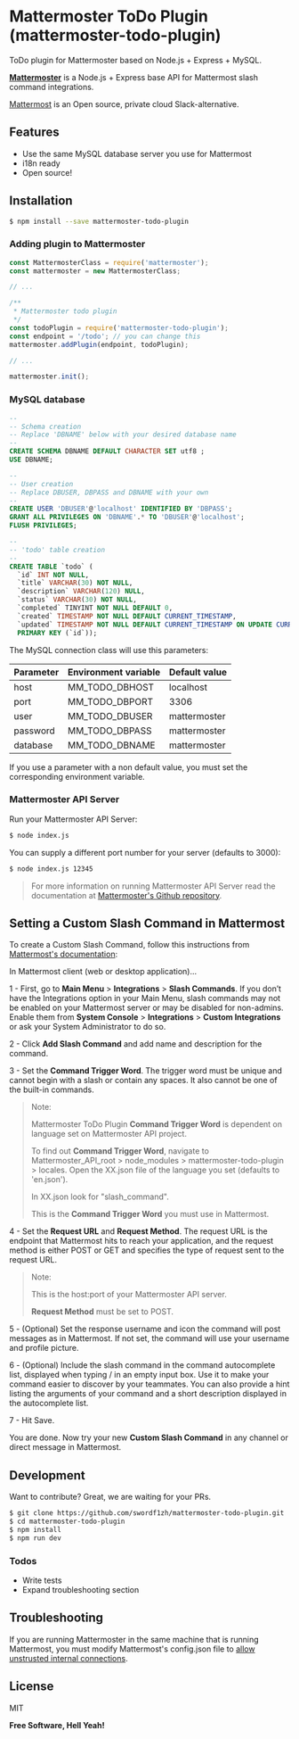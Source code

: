 # Mattermoster ToDo Plugin (mattermoster-todo-plugin)
ToDo plugin for Mattermoster based on Node.js + Express + MySQL.

**[Mattermoster](https://github.com/swordf1zh/mattermoster)** is a Node.js + Express base API for Mattermost slash command integrations.

[Mattermost](https://about.mattermost.com/) is an Open source, private cloud Slack-alternative.

## Features
  - Use the same MySQL database server you use for Mattermost
  - i18n ready
  - Open source!

## Installation

```sh
$ npm install --save mattermoster-todo-plugin
```

### Adding plugin to Mattermoster

```js
const MattermosterClass = require('mattermoster');
const mattermoster = new MattermosterClass;

// ...

/**
 * Mattermoster todo plugin
 */
const todoPlugin = require('mattermoster-todo-plugin');
const endpoint = '/todo'; // you can change this
mattermoster.addPlugin(endpoint, todoPlugin);

// ...

mattermoster.init();
```

### MySQL database

```sql
--
-- Schema creation
-- Replace 'DBNAME' below with your desired database name
--
CREATE SCHEMA DBNAME DEFAULT CHARACTER SET utf8 ;
USE DBNAME;

--
-- User creation
-- Replace DBUSER, DBPASS and DBNAME with your own
--
CREATE USER 'DBUSER'@'localhost' IDENTIFIED BY 'DBPASS';
GRANT ALL PRIVILEGES ON 'DBNAME'.* TO 'DBUSER'@'localhost';
FLUSH PRIVILEGES;

--
-- 'todo' table creation
--
CREATE TABLE `todo` (
  `id` INT NOT NULL,
  `title` VARCHAR(30) NOT NULL,
  `description` VARCHAR(120) NULL,
  `status` VARCHAR(30) NOT NULL,
  `completed` TINYINT NOT NULL DEFAULT 0,
  `created` TIMESTAMP NOT NULL DEFAULT CURRENT_TIMESTAMP,
  `updated` TIMESTAMP NOT NULL DEFAULT CURRENT_TIMESTAMP ON UPDATE CURRENT_TIMESTAMP,
  PRIMARY KEY (`id`));
```

The MySQL connection class will use this parameters:

Parameter | Environment variable | Default value
----------|----------------------|--------------
host      | MM_TODO_DBHOST       | localhost
port      | MM_TODO_DBPORT       | 3306
user      | MM_TODO_DBUSER       | mattermoster
password  | MM_TODO_DBPASS       | mattermoster
database  | MM_TODO_DBNAME       | mattermoster

If you use a parameter with a non default value, you must set the corresponding environment variable.

### Mattermoster API Server

Run your Mattermoster API Server:

```sh
$ node index.js
```

You can supply a different port number for your server (defaults to 3000):

```sh
$ node index.js 12345
```

> For more information on running Mattermoster API Server read the documentation at [Mattermoster's Github repository](https://github.com/swordf1zh/mattermoster).

## Setting a Custom Slash Command in Mattermost

To create a Custom Slash Command, follow this instructions from [Mattermost's documentation](https://docs.mattermost.com/developer/slash-commands.html#custom-slash-command):

In Mattermost client (web or desktop application)...

1 - First, go to **Main Menu** > **Integrations** > **Slash Commands**. If you don’t have the Integrations option in your Main Menu, slash commands may not be enabled on your Mattermost server or may be disabled for non-admins. Enable them from **System Console** > **Integrations** > **Custom Integrations** or ask your System Administrator to do so.

2 - Click **Add Slash Command** and add name and description for the command.

3 - Set the **Command Trigger Word**. The trigger word must be unique and cannot begin with a slash or contain any spaces. It also cannot be one of the built-in commands.

> Note:
>
> Mattermoster ToDo Plugin **Command Trigger Word** is dependent on language set on Mattermoster API project.
>
> To find out **Command Trigger Word**, navigate to Mattermoster_API_root > node_modules > mattermoster-todo-plugin > locales. Open the XX.json file of the language you set (defaults to 'en.json').
>
> In XX.json look for "slash_command".
>
> This is the **Command Trigger Word** you must use in Mattermost.

4 - Set the **Request URL** and **Request Method**. The request URL is the endpoint that Mattermost hits to reach your application, and the request method is either POST or GET and specifies the type of request sent to the request URL.

> Note:
>
> This is the host:port of your Mattermoster API server.
>
> **Request Method** must be set to POST.

5 - (Optional) Set the response username and icon the command will post messages as in Mattermost. If not set, the command will use your username and profile picture.

6 - (Optional) Include the slash command in the command autocomplete list, displayed when typing / in an empty input box. Use it to make your command easier to discover by your teammates. You can also provide a hint listing the arguments of your command and a short description displayed in the autocomplete list.

7 - Hit Save.

You are done. Now try your new **Custom Slash Command** in any channel or direct message in Mattermost.

## Development

Want to contribute? Great, we are waiting for your PRs.
```sh
$ git clone https://github.com/swordf1zh/mattermoster-todo-plugin.git
$ cd mattermoster-todo-plugin
$ npm install
$ npm run dev
```
### Todos

 - Write tests
 - Expand troubleshooting section

## Troubleshooting

If you are running Mattermoster in the same machine that is running Mattermost, you must modify Mattermost's config.json file to [allow unstrusted internal connections](https://docs.mattermost.com/administration/config-settings.html#allow-untrusted-internal-connections-to).

## License

MIT

**Free Software, Hell Yeah!**